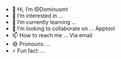 - 👋 Hi, I’m @Dominusmt
- 👀 I’m interested in ...
- 🌱 I’m currently learning ...
- 💞️ I’m looking to collaborate on ... Apptool
- 📫 How to reach me ... Via email 
- 😄 Pronouns: ...
- ⚡ Fun fact: ...

<!---
Dominusmtp/Dominusmtp is a ✨ special ✨ repository because its `README.md` (this file) appears on your GitHub profile.
You can click the Preview link to take a look at your changes.
--->
